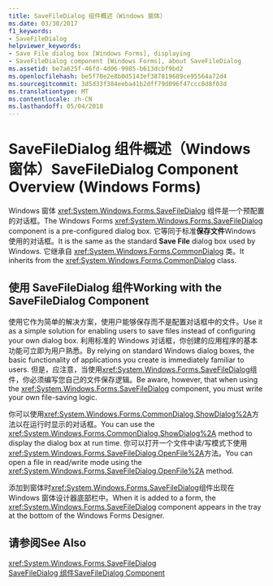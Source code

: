 ```yaml
---
title: SaveFileDialog 组件概述（Windows 窗体）
ms.date: 03/30/2017
f1_keywords:
- SaveFileDialog
helpviewer_keywords:
- Save File dialog box [Windows Forms], displaying
- SaveFileDialog component [Windows Forms], about SaveFileDialog
ms.assetid: be7a625f-46fd-4d06-9985-b613dcbf9bd2
ms.openlocfilehash: be5f70e2e8b0d5143ef387819689ce95564a72d4
ms.sourcegitcommit: 3d5d33f384eeba41b2dff79d096f47ccc8d8f03d
ms.translationtype: MT
ms.contentlocale: zh-CN
ms.lasthandoff: 05/04/2018
---
```

# <a name="savefiledialog-component-overview-windows-forms"></a><span data-ttu-id="e23d7-102">SaveFileDialog 组件概述（Windows 窗体）</span><span class="sxs-lookup"><span data-stu-id="e23d7-102">SaveFileDialog Component Overview (Windows Forms)</span></span>
<span data-ttu-id="e23d7-103">Windows 窗体 <xref:System.Windows.Forms.SaveFileDialog> 组件是一个预配置的对话框。</span><span class="sxs-lookup"><span data-stu-id="e23d7-103">The Windows Forms <xref:System.Windows.Forms.SaveFileDialog> component is a pre-configured dialog box.</span></span> <span data-ttu-id="e23d7-104">它等同于标准**保存文件**Windows 使用的对话框。</span><span class="sxs-lookup"><span data-stu-id="e23d7-104">It is the same as the standard **Save File** dialog box used by Windows.</span></span> <span data-ttu-id="e23d7-105">它继承自 <xref:System.Windows.Forms.CommonDialog> 类。</span><span class="sxs-lookup"><span data-stu-id="e23d7-105">It inherits from the <xref:System.Windows.Forms.CommonDialog> class.</span></span>  
  
## <a name="working-with-the-savefiledialog-component"></a><span data-ttu-id="e23d7-106">使用 SaveFileDialog 组件</span><span class="sxs-lookup"><span data-stu-id="e23d7-106">Working with the SaveFileDialog Component</span></span>  
 <span data-ttu-id="e23d7-107">使用它作为简单的解决方案，使用户能够保存而不是配置对话框中的文件。</span><span class="sxs-lookup"><span data-stu-id="e23d7-107">Use it as a simple solution for enabling users to save files instead of configuring your own dialog box.</span></span> <span data-ttu-id="e23d7-108">利用标准的 Windows 对话框，你创建的应用程序的基本功能可立即为用户熟悉。</span><span class="sxs-lookup"><span data-stu-id="e23d7-108">By relying on standard Windows dialog boxes, the basic functionality of applications you create is immediately familiar to users.</span></span> <span data-ttu-id="e23d7-109">但是，应注意，当使用<xref:System.Windows.Forms.SaveFileDialog>组件，你必须编写您自己的文件保存逻辑。</span><span class="sxs-lookup"><span data-stu-id="e23d7-109">Be aware, however, that when using the <xref:System.Windows.Forms.SaveFileDialog> component, you must write your own file-saving logic.</span></span>  
  
 <span data-ttu-id="e23d7-110">你可以使用<xref:System.Windows.Forms.CommonDialog.ShowDialog%2A>方法以在运行时显示的对话框。</span><span class="sxs-lookup"><span data-stu-id="e23d7-110">You can use the <xref:System.Windows.Forms.CommonDialog.ShowDialog%2A> method to display the dialog box at run time.</span></span> <span data-ttu-id="e23d7-111">你可以打开一个文件中读/写模式下使用<xref:System.Windows.Forms.SaveFileDialog.OpenFile%2A>方法。</span><span class="sxs-lookup"><span data-stu-id="e23d7-111">You can open a file in read/write mode using the <xref:System.Windows.Forms.SaveFileDialog.OpenFile%2A> method.</span></span>  
  
 <span data-ttu-id="e23d7-112">添加到窗体时<xref:System.Windows.Forms.SaveFileDialog>组件出现在 Windows 窗体设计器底部栏中。</span><span class="sxs-lookup"><span data-stu-id="e23d7-112">When it is added to a form, the <xref:System.Windows.Forms.SaveFileDialog> component appears in the tray at the bottom of the Windows Forms Designer.</span></span>  
  
## <a name="see-also"></a><span data-ttu-id="e23d7-113">请参阅</span><span class="sxs-lookup"><span data-stu-id="e23d7-113">See Also</span></span>  
 <xref:System.Windows.Forms.SaveFileDialog>  
 [<span data-ttu-id="e23d7-114">SaveFileDialog 组件</span><span class="sxs-lookup"><span data-stu-id="e23d7-114">SaveFileDialog Component</span></span>](../../../../docs/framework/winforms/controls/savefiledialog-component-windows-forms.md)
